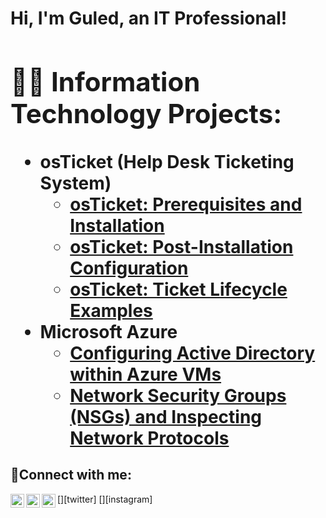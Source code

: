 <h1>Hi, I'm Guled, an IT Professional! <a https://www.linkedin.com/in/guled-dualeh-a67325254/>

<h2>👨‍💻 Information Technology Projects:</h2>

- <b>osTicket (Help Desk Ticketing System)</b>
  - [osTicket: Prerequisites and Installation](https://github.com/Guled26/osticket-prereqs)
  - [osTicket: Post-Installation Configuration](https://github.com/Guled26/post-install-config)
  - [osTicket: Ticket Lifecycle Examples](https://github.com/Guled26/ticket-lifecycle)
- <b>Microsoft Azure</b>
  - [Configuring Active Directory within Azure VMs](https://github.com/Guled26/configure-ad)
  - [Network Security Groups (NSGs) and Inspecting Network Protocols](https://github.com/Guled26/azure-network-protocols)

<h2>🤳Connect with me:</h2>

[<img align="left" alt="Josh | Twitter" width="22px" src="https://cdn.jsdelivr.net/npm/simple-icons@v3/icons/twitter.svg" />][twitter]
[<img align="left" alt="Josh | LinkedIn" width="22px" src="https://cdn.jsdelivr.net/npm/simple-icons@v3/icons/linkedin.svg" />][linkedin]
[<img align="left" alt="Josh | Instagram" width="22px" src="https://cdn.jsdelivr.net/npm/simple-icons@v3/icons/instagram.svg" />][instagram]

[linkedin]: https://www.linkedin.com/in/guled-dualeh-a67325254/

